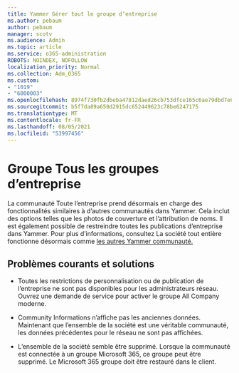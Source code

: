 ```yaml
---
title: Yammer Gérer tout le groupe d’entreprise
ms.author: pebaum
author: pebaum
manager: scotv
ms.audience: Admin
ms.topic: article
ms.service: o365-administration
ROBOTS: NOINDEX, NOFOLLOW
localization_priority: Normal
ms.collection: Adm_O365
ms.custom:
- "1019"
- "6000003"
ms.openlocfilehash: 8974f730fb2dbeba47812daed26cb753dfce165c6ae79dbd7e630e6f195b278a
ms.sourcegitcommit: b5f7da89a650d2915dc652449623c78be6247175
ms.translationtype: MT
ms.contentlocale: fr-FR
ms.lasthandoff: 08/05/2021
ms.locfileid: "53997456"
---
```

# <a name="all-company-group"></a>Groupe Tous les groupes d’entreprise

La communauté Toute l’entreprise prend désormais en charge des fonctionnalités similaires à d’autres communautés dans Yammer. Cela inclut des options telles que les photos de couverture et l’attribution de noms. Il est également possible de restreindre toutes les publications d’entreprise dans Yammer. Pour plus d’informations, consultez La société tout entière fonctionne désormais comme [les autres Yammer communauté.](https://docs.microsoft.com/yammer/manage-yammer-groups/yammer-all-company-yammer-community)

## <a name="common-issues-and-solutions"></a>Problèmes courants et solutions

- Toutes les restrictions de personnalisation ou de publication de l’entreprise ne sont pas disponibles pour les administrateurs réseau. Ouvrez une demande de service pour activer le groupe All Company moderne.

- Community Informations n’affiche pas les anciennes données. Maintenant que l’ensemble de la société est une véritable communauté, les données précédentes pour le réseau ne sont pas affichées.

- L’ensemble de la société semble être supprimé. Lorsque la communauté est connectée à un groupe Microsoft 365, ce groupe peut être supprimé. Le Microsoft 365 groupe doit être restauré dans le client.

